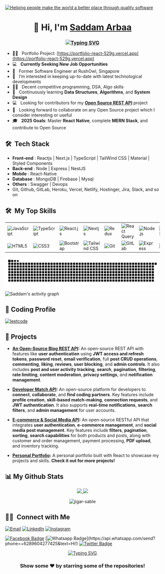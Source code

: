 <p>
<a href="https://www.linkedin.com/in/saddamarbaa/">
  <img
    alt="Helping people make the world a better place through quality software"
    src="/images/banner-01.jpg"
  />
</a>
</P>

<h1 align="center">👋 Hi, I'm <a href="https://www.linkedin.com/in/saddamarbaa/" target="_blank"> Saddam Arbaa </a></h1>
<h3 align="center">
  
[![Typing SVG](https://readme-typing-svg.herokuapp.com?lines=Full-Stack+Web+Developer+;JavaScript+%7C+React+%2B+Redux%7CNext+js;Nodejs+%7C+Express+%7C+MongoDB)](https://git.io/typing-svg)
</h3>

- 👨‍💻 &nbsp; Portfolio Project: [https://portfolio-react-529g.vercel.app](https://portfolio-react-529g.vercel.app)
- 💻 &nbsp; **Currently Seeking New Job Opportunities**
- 👯 &nbsp; Former Software Engineer at RushOwl, Singapore
- 👯 &nbsp; I’m interested in keeping up-to-date with latest technological developments
- ✍🏻 &nbsp; Decent competitive programming, DSA, Algo skills
- 🌱 &nbsp; Continuously learning **Data Structures**, **Algorithms**, and **System Design**
- 💻 &nbsp; Looking for contributors for my **[Open Source REST API](https://github.com/saddamarbaa/node-express-mongodb-typescript-blog-rest-api)** project
- 👯 &nbsp;  Looking forward to collaborate on any Open Source project which I consider interesting or useful
- 🎓 &nbsp; **2025 Goals**: Master **React Native**, complete **MERN Stack**, and contribute to Open Source



<h2> 🛠 &nbsp;Tech Stack</h2>

- <b>Front-end</b> : Reactjs | Next.js | TypeScript | TailWind CSS | Material | Styled Components
- <b>Back-end</b> : Node | Express | NestJS
- <b>Mobile</b> : React-Native
- <b>Database</b> : MongoDB | Firebase | Mysql
- <b>Others</b> : Swagger | Devops
- Git, Github, GitLab, Heroku, Vercel, Netlify, Hostinger, Jira, Slack, and so on

<h2> 🛠 &nbsp;My Top Skills</h2>

<table>
    <tr>
        <td>
            <img src="https://img.icons8.com/nolan/2x/javascript.png" title="JavaScript" width="100" alt="JavaScript">
        </td>
        <td>
            <img src="https://img.icons8.com/color/2x/typescript.png" title="TypeScript" width="100" alt="TypeScript">
        </td>
        <td>
            <img src="https://www.vectorlogo.zone/logos/reactjs/reactjs-icon.svg" title="React" width="100" alt="React.js">
        </td>
        <td>
            <img src="https://upload.wikimedia.org/wikipedia/commons/thumb/8/8e/Nextjs-logo.svg/800px-Nextjs-logo.svg.png" title="Nextjs" width="100" alt="Nextjs">
        </td>
        <td>
            <img src="https://redux.js.org/img/redux-logo-landscape.png" title="Redux" width="100" alt="Redux">
        </td>
        <td>
            <img src="https://decode.agency/wp-content/uploads/2023/05/React-Query-logo.png" title="React Query" width="100" alt="React Query">
        </td>
        <td>
            <img src="https://img.icons8.com/color/2x/nodejs.png" title="Node.js" width="100" alt="Node.js">
        </td>
        <td>
            <img src="https://cdn.iconscout.com/icon/free/png-128/mongodb-4-1175139.png" title="MongoDB" width="100" alt="MongoDB">
        </td>
    </tr>
    <tr>
        <td>
            <img src="https://img.icons8.com/color/2x/html-5.png" title="HTML5" width="100" alt="HTML5">
        </td>
        <td>
            <img src="https://img.icons8.com/color/2x/css3.png" title="CSS3" width="100" alt="CSS3">
        </td>
        <td>
            <img src="https://img.icons8.com/color/2x/bootstrap.png" title="Bootstrap" width="100" alt="Bootstrap">
        </td>
        <td>
            <img src="https://w7.pngwing.com/pngs/106/519/png-transparent-tailwind-css-hd-logo-thumbnail.png" title="Tailwind CSS" width="100" alt="Tailwind CSS">
        </td>
        <td>
            <img src="https://img.icons8.com/nolan/2x/github.png" title="Git" width="100" alt="Git">
        </td>
        <td>
            <img src="https://www.vectorlogo.zone/logos/gitlab/gitlab-icon.svg" title="GitLab" width="100" alt="GitLab">
        </td>
        <td>
            <img src="https://w7.pngwing.com/pngs/1006/374/png-transparent-web-development-node-js-socket-io-javascript-network-socket-modernization-miscellaneous-logo-web-application-thumbnail.png" title="Express" width="100" alt="Express">
        </td>
        <td>
            <img src="https://img.icons8.com/color/344/java-coffee-cup-logo.png" title="Java" width="100" alt="Java">
        </td>
    </tr>
</table>


<picture>
  <source media="(prefers-color-scheme: dark)" srcset="https://raw.githubusercontent.com/saddamarbaa/saddamarbaa/output/github-snake-dark.svg" />
  <source media="(prefers-color-scheme: light)" srcset="https://raw.githubusercontent.com/saddamarbaa/saddamarbaa/output/github-snake.svg" />
  <img alt="github-snake" src="https://raw.githubusercontent.com/saddamarbaa/saddamarbaa/output/github-snake.svg" />
</picture>


<picture>
 <img alt="Saddam's activity graph" src="https://github-readme-activity-graph.vercel.app/graph?username=saddamarbaa&theme=react-dark" />
</picture>




<h2>‍🎃 Coding Profile </h2>

[![leetcode](https://img.shields.io/badge/-LeetCode-FFA116?style=for-the-badge&logo=LeetCode&logoColor=black)](https://leetcode.com/u/saddamarbaa/)

<h2> 🌟 Projects </h2>

- **[An Open-Source Blog REST API](https://github.com/saddamarbaa/node-express-mongodb-typescript-blog-rest-api/):** An open-source REST API with features like **user authentication** using **JWT access and refresh tokens**, **password reset**, **email verification**, full **post CRUD operations**, **commenting**, **liking**, **reviews**, **user blocking**, and **admin controls**. It also includes **post and user activity tracking**, **search**, **pagination**, **filtering**, **rate limiting**, **content moderation**, **privacy settings**, and **notification management**.
  
- **[Developer Match API](https://github.com/saddamarbaa/node-express-mongodb-developer-match-rest-api/):** An open-source platform for developers to **connect**, **collaborate**, and **find coding partners**. Key features include **profile creation**, **skill-based match-making**, **connection requests**, and **JWT authentication**. It also supports **real-time notifications**, **search filters**, and **admin management** for user accounts.

- **[E-commerce & Social Media API](https://github.com/saddamarbaa/node-express-mongodb-typescript-ecom-social-rest-api):** An open-source RESTful API that integrates **user authentication**, **e-commerce management**, and **social media post management**. Key features include **filters**, **pagination**, **sorting**, **search capabilities** for both products and posts, along with customer and order management, payment processing, **PDF upload**, and inventory tracking.

- **[Personal Portfolio](https://portfolio-react-529g.vercel.app):** A personal portfolio built with React to showcase my projects and skills. **Check it out for more projects!**



<h2> 📊 My Github Stats </h2>
<p align="center">
<a href="https://github.com/saddamarbaa">
  <img height="180em" src="https://github-readme-stats.vercel.app/api?username=saddamarbaa&show_icons=true&theme=algolia&include_all_commits=true&count_private=true"/>
  <img height="180em" src="https://github-readme-stats.vercel.app/api/top-langs/?username=saddamarbaa&layout=compact&langs_count=8&theme=algolia"/>
</a>
</p>

<div align="center">
<p><img align="center" src="https://github-readme-streak-stats.herokuapp.com/?user=saddamarbaa&theme=dark" alt="jigar-sable" /></p>
 </div>


<h2> 🤝🏻 &nbsp;Connect with Me </h2>

<p>
<a href="mailto:saddamarbaas@gmail.com"><img alt="Email" src="https://img.shields.io/badge/Email-saddamarbaas@gmail.com-blue?style=flat-square&logo=gmail"></a>
<a href="https://www.linkedin.com/in/saddamarbaa/"><img alt="LinkedIn" src="https://img.shields.io/badge/LinkedIn-Saddam%20Arbaa%20-blue?style=flat-square&logo=linkedin"></a>
<a href="https://www.instagram.com/saddam.dev/"><img alt="Instagram" src="https://img.shields.io/badge/Instagram-saddam_arbaa__-blue?style=flat-square&logo=instagram"></a>

[![Facebook Badge](https://img.shields.io/badge/-Facebook-3b5998?style=flat-square&labelColor=3b5998&logo=facebook&logoColor=white&link=https://www.facebook.com/weltonpfelix/)](https://www.facebook.com/saddam.arbaa)
[![Whatsapp Badge](https://img.shields.io/badge/-Whatsapp-4CA143?style=flat-square&labelColor=4CA143&logo=whatsapp&logoColor=white&link=https://api.whatsapp.com/send?phone=+6289604277425&text=Hi!)](https://api.whatsapp.com/send?phone=+6289604277425&text=Hi!)
[![Twitter Badge](https://img.shields.io/badge/-Twitter-1da1f2?style=flat-square&labelColor=1da1f2&logo=twitter&logoColor=white&link=https://www.twitter.com/_weltonfelix/)](https://twitter.com/ArbaaSaddam/)

</p>



<!--Thanks for stopping by! 😊  -->
<!--[![](https://visitcount.itsvg.in/api?id=saddamarbaa&icon=0&color=0)](https://visitcount.itsvg.in)-->


<div align="center">
   <a href="https://git.io/typing-svg">
      <img src="https://readme-typing-svg.demolab.com?font=Sedan+SC&weight=500&size=30&pause=1000&color=F63024&background=6883FF00&center=true&vCenter=true&random=false&width=435&lines=Thanks+For+Visiting+!" alt="Typing SVG" />
   </a>
  <h3>Show some ❤️ by starring some of the repositories!</h3>



<!-- ![](./gifs/code.gif) -->
